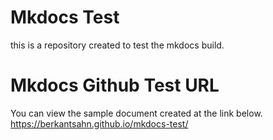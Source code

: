 # Mkdocs Test
this is a repository created to test the mkdocs build.

# Mkdocs Github Test URL
You can view the sample document created at the link below.
https://berkantsahn.github.io/mkdocs-test/
